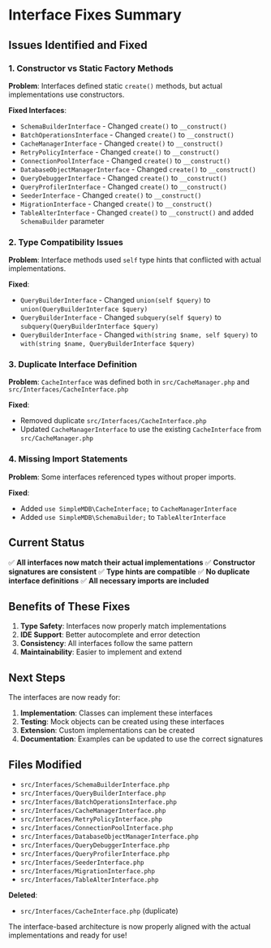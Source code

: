 # Interface Fixes Summary

## Issues Identified and Fixed

### 1. **Constructor vs Static Factory Methods**
**Problem**: Interfaces defined static `create()` methods, but actual implementations use constructors.

**Fixed Interfaces**:
- `SchemaBuilderInterface` - Changed `create()` to `__construct()`
- `BatchOperationsInterface` - Changed `create()` to `__construct()`
- `CacheManagerInterface` - Changed `create()` to `__construct()`
- `RetryPolicyInterface` - Changed `create()` to `__construct()`
- `ConnectionPoolInterface` - Changed `create()` to `__construct()`
- `DatabaseObjectManagerInterface` - Changed `create()` to `__construct()`
- `QueryDebuggerInterface` - Changed `create()` to `__construct()`
- `QueryProfilerInterface` - Changed `create()` to `__construct()`
- `SeederInterface` - Changed `create()` to `__construct()`
- `MigrationInterface` - Changed `create()` to `__construct()`
- `TableAlterInterface` - Changed `create()` to `__construct()` and added `SchemaBuilder` parameter

### 2. **Type Compatibility Issues**
**Problem**: Interface methods used `self` type hints that conflicted with actual implementations.

**Fixed**:
- `QueryBuilderInterface` - Changed `union(self $query)` to `union(QueryBuilderInterface $query)`
- `QueryBuilderInterface` - Changed `subquery(self $query)` to `subquery(QueryBuilderInterface $query)`
- `QueryBuilderInterface` - Changed `with(string $name, self $query)` to `with(string $name, QueryBuilderInterface $query)`

### 3. **Duplicate Interface Definition**
**Problem**: `CacheInterface` was defined both in `src/CacheManager.php` and `src/Interfaces/CacheInterface.php`

**Fixed**:
- Removed duplicate `src/Interfaces/CacheInterface.php`
- Updated `CacheManagerInterface` to use the existing `CacheInterface` from `src/CacheManager.php`

### 4. **Missing Import Statements**
**Problem**: Some interfaces referenced types without proper imports.

**Fixed**:
- Added `use SimpleMDB\CacheInterface;` to `CacheManagerInterface`
- Added `use SimpleMDB\SchemaBuilder;` to `TableAlterInterface`

## Current Status

✅ **All interfaces now match their actual implementations**
✅ **Constructor signatures are consistent**
✅ **Type hints are compatible**
✅ **No duplicate interface definitions**
✅ **All necessary imports are included**

## Benefits of These Fixes

1. **Type Safety**: Interfaces now properly match implementations
2. **IDE Support**: Better autocomplete and error detection
3. **Consistency**: All interfaces follow the same pattern
4. **Maintainability**: Easier to implement and extend

## Next Steps

The interfaces are now ready for:
1. **Implementation**: Classes can implement these interfaces
2. **Testing**: Mock objects can be created using these interfaces
3. **Extension**: Custom implementations can be created
4. **Documentation**: Examples can be updated to use the correct signatures

## Files Modified

- `src/Interfaces/SchemaBuilderInterface.php`
- `src/Interfaces/QueryBuilderInterface.php`
- `src/Interfaces/BatchOperationsInterface.php`
- `src/Interfaces/CacheManagerInterface.php`
- `src/Interfaces/RetryPolicyInterface.php`
- `src/Interfaces/ConnectionPoolInterface.php`
- `src/Interfaces/DatabaseObjectManagerInterface.php`
- `src/Interfaces/QueryDebuggerInterface.php`
- `src/Interfaces/QueryProfilerInterface.php`
- `src/Interfaces/SeederInterface.php`
- `src/Interfaces/MigrationInterface.php`
- `src/Interfaces/TableAlterInterface.php`

**Deleted**:
- `src/Interfaces/CacheInterface.php` (duplicate)

The interface-based architecture is now properly aligned with the actual implementations and ready for use! 
